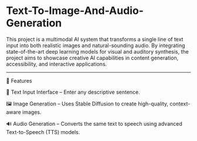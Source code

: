 # Text-To-Image-And-Audio-Generation

This project is a multimodal AI system that transforms a single line of text input into both realistic images and natural-sounding audio. By integrating state-of-the-art deep learning models for visual and auditory synthesis, the project aims to showcase creative AI capabilities in content generation, accessibility, and interactive applications.

---

🚀 Features

🔡 Text Input Interface – Enter any descriptive sentence.

🖼 Image Generation – Uses Stable Diffusion to create high-quality, context-aware images.

🔊 Audio Generation – Converts the same text to speech using advanced Text-to-Speech (TTS) models.


